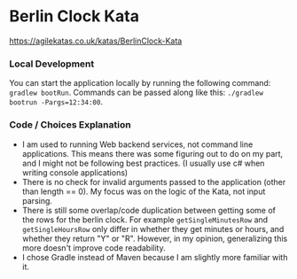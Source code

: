 # Berlin Clock Kata
https://agilekatas.co.uk/katas/BerlinClock-Kata

### Local Development
You can start the application locally by running the following command: `gradlew bootRun`.
Commands can be passed along like this: `./gradlew bootrun -Pargs=12:34:00`.

### Code / Choices Explanation
- I am used to running Web backend services, not command line applications. This means there was
some figuring out to do on my part, and I might not be following best practices. (I usually use c# when writing console applications)
- There is no check for invalid arguments passed to the application (other than length == 0).
My focus was on the logic of the Kata, not input parsing.
- There is still some overlap/code duplication between getting some of the rows for the berlin clock.
For example `getSingleMinutesRow` and `getSingleHoursRow` only differ in whether they get minutes or hours, and whether they return "Y" or "R". However, in my opinion, generalizing this more doesn't improve code readability.
- I chose Gradle instead of Maven because I am slightly more familiar with it.